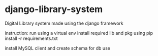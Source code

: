 # django-library-system
Digital Library system made using the django framework


instruction:
run using a virtual env
install required lib and pkg using
pip install -r requirements.txt

install MySQL client and create schema for db use
